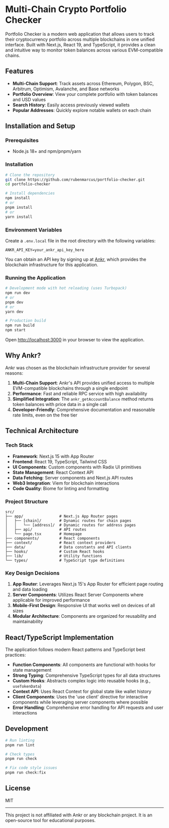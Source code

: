 #  Multi-Chain Crypto Portfolio Checker

Portfolio Checker is a modern web application that allows users to track their cryptocurrency portfolio across multiple blockchains in one unified interface. Built with Next.js, React 19, and TypeScript, it provides a clean and intuitive way to monitor token balances across various EVM-compatible chains.

## Features

- **Multi-Chain Support**: Track assets across Ethereum, Polygon, BSC, Arbitrum, Optimism, Avalanche, and Base networks
- **Portfolio Overview**: View your complete portfolio with token balances and USD values
- **Search History**: Easily access previously viewed wallets
- **Popular Addresses**: Quickly explore notable wallets on each chain

## Installation and Setup

### Prerequisites

- Node.js 18+ and npm/pnpm/yarn

### Installation

```bash
# Clone the repository
git clone https://github.com/rubenmarcus/portfolio-checker.git
cd portfolio-checker

# Install dependencies
npm install
# or
pnpm install
# or
yarn install
```

### Environment Variables

Create a `.env.local` file in the root directory with the following variables:

```
ANKR_API_KEY=your_ankr_api_key_here
```

You can obtain an API key by signing up at [Ankr](https://www.ankr.com/), which provides the blockchain infrastructure for this application.

### Running the Application

```bash
# Development mode with hot reloading (uses Turbopack)
npm run dev
# or
pnpm dev
# or
yarn dev

# Production build
npm run build
npm start
```

Open [http://localhost:3000](http://localhost:3000) in your browser to view the application.

## Why Ankr?

Ankr was chosen as the blockchain infrastructure provider for several reasons:

1. **Multi-Chain Support**: Ankr's API provides unified access to multiple EVM-compatible blockchains through a single endpoint
2. **Performance**: Fast and reliable RPC service with high availability
3. **Simplified Integration**: The `ankr_getAccountBalance` method returns token balances with price data in a single call
4. **Developer-Friendly**: Comprehensive documentation and reasonable rate limits, even on the free tier

## Technical Architecture

### Tech Stack

- **Framework**: Next.js 15 with App Router
- **Frontend**: React 19, TypeScript, Tailwind CSS
- **UI Components**: Custom components with Radix UI primitives
- **State Management**: React Context API
- **Data Fetching**: Server components and Next.js API routes
- **Web3 Integration**: Viem for blockchain interactions
- **Code Quality**: Biome for linting and formatting

### Project Structure

```
src/
├── app/                # Next.js App Router pages
│   ├── [chain]/        # Dynamic routes for chain pages
│   │   └── [address]/  # Dynamic routes for address pages
│   ├── api/            # API routes
│   └── page.tsx        # Homepage
├── components/         # React components
├── context/            # React context providers
├── data/               # Data constants and API clients
├── hooks/              # Custom React hooks
├── lib/                # Utility functions
└── types/              # TypeScript type definitions
```

### Key Design Decisions

1. **App Router**: Leverages Next.js 15's App Router for efficient page routing and data loading
2. **Server Components**: Utilizes React Server Components where applicable for improved performance
3. **Mobile-First Design**: Responsive UI that works well on devices of all sizes
4. **Modular Architecture**: Components are organized for reusability and maintainability

## React/TypeScript Implementation

The application follows modern React patterns and TypeScript best practices:

- **Function Components**: All components are functional with hooks for state management
- **Strong Typing**: Comprehensive TypeScript types for all data structures
- **Custom Hooks**: Abstracts complex logic into reusable hooks (e.g., `useTokenData`)
- **Context API**: Uses React Context for global state like wallet history
- **Client Components**: Uses the 'use client' directive for interactive components while leveraging server components where possible
- **Error Handling**: Comprehensive error handling for API requests and user interactions

## Development

```bash
# Run linting
pnpm run lint

# Check types
pnpm run check

# Fix code style issues
pnpm run check:fix
```



## License

MIT

---

This project is not affiliated with Ankr or any blockchain project. It is an open-source tool for educational purposes.
